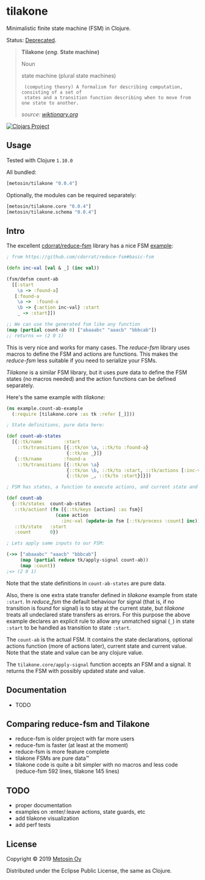 # tilakone

Minimalistic finite state machine (FSM) in Clojure.

Status: [Deprecated](https://github.com/topics/metosin-deprecated).

> **Tilakone (_eng._ State machine)**
> 
> Noun
>  
>   state machine (plural state machines)
>  
>      (computing theory) A formalism for describing computation, consisting of a set of 
>      states and a transition function describing when to move from one state to another.
>
>    _source: [wiktionary.org](https://en.wiktionary.org/wiki/state_machine)_

[![Clojars Project](https://img.shields.io/clojars/v/metosin/tilakone.svg)](https://clojars.org/metosin/tilakone)

## Usage

Tested with Clojure `1.10.0`

All bundled:

```clj
[metosin/tilakone "0.0.4"]
```

Optionally, the modules can be required separately:

```clj
[metosin/tilakone.core "0.0.4"]
[metosin/tilakone.schema "0.0.4"]
```

## Intro

The excellent [cdorrat/reduce-fsm](https://github.com/cdorrat/reduce-fsm) library
has a nice FSM [example](/cdorrat/reduce-fsm#basic-fsm):

```clj
; from https://github.com/cdorrat/reduce-fsm#basic-fsm

(defn inc-val [val & _] (inc val))

(fsm/defsm count-ab
  [[:start
    \a -> :found-a]
   [:found-a
    \a ->  :found-a
    \b -> {:action inc-val} :start
    _ -> :start]])

;; We can use the generated fsm like any function
(map (partial count-ab 0) ["abaaabc" "aaacb" "bbbcab"])
;; returns => (2 0 1)
``` 

This is very nice and works for many cases. The _reduce-fsm_ library uses 
macros to define the FSM and actions are functions. This makes the _reduce-fsm_ less
suitable if you need to serialize your FSMs.

_Tilakone_ is a similar FSM library, but it uses pure data to define the FSM states
(no macros needed) and the action functions can be defined separately.

Here's the same example with _tilakone_:

```clj
(ns example.count-ab-example
  (:require [tilakone.core :as tk :refer [_]]))

; State definitions, pure data here:

(def count-ab-states
  [{::tk/name        :start
    ::tk/transitions [{::tk/on \a, ::tk/to :found-a}
                      {::tk/on _}]}
   {::tk/name        :found-a
    ::tk/transitions [{::tk/on \a}
                      {::tk/on \b, ::tk/to :start, ::tk/actions [:inc-val]}
                      {::tk/on _, ::tk/to :start}]}])

; FSM has states, a function to execute actions, and current state and value:

(def count-ab
  {::tk/states  count-ab-states
   ::tk/action! (fn [{::tk/keys [action] :as fsm}]
                  (case action
                    :inc-val (update-in fsm [::tk/process :count] inc)))
   ::tk/state   :start
   :count       0})

; Lets apply same inputs to our FSM:

(->> ["abaaabc" "aaacb" "bbbcab"]
     (map (partial reduce tk/apply-signal count-ab))
     (map :count))
;=> (2 0 1)
```

Note that the state definitions in `count-ab-states` are pure data.

Also, there is one extra state transfer defined in _tilakone_ example from
state `:start`. In _reduce_fsm_ the default behaviour for signal (that is, if no 
transition is found for signal) is to stay at the current state, but _tilakone_ 
treats all undeclared state transfers as errors. For this purpose the above example 
declares an explicit rule to allow any unmatched signal (`_`) in state `:start` to be 
handled as transition to state `:start`.

The `count-ab` is the actual FSM. It contains the state declarations,
optional actions function (more of actions later), current state and current
value. Note that the state and value can be any clojure value.

The `tilakone.core/apply-signal` function accepts an FSM and a signal. It
returns the FSM with possibly updated state and value. 

## Documentation

* TODO

## Comparing reduce-fsm and Tilakone

* reduce-fsm is older project with far more users
* reduce-fsm is faster (at least at the moment)
* reduce-fsm is more feature complete
* tilakone FSMs are pure data™
* tilakone code is quite a bit simpler with no macros and less code (reduce-fsm 592 lines, tilakone 145 lines)

## TODO

* proper documentation
* examples on :enter/:leave actions, state guards, etc
* add tilakone visualization
* add perf tests

## License

Copyright &copy; 2019 [Metosin Oy](https://www.metosin.fi/)

Distributed under the Eclipse Public License, the same as Clojure.
